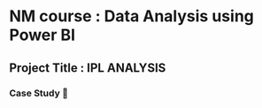 # NM course : Data Analysis using Power BI

## Project Title : IPL ANALYSIS

### **Case Study** :book:
